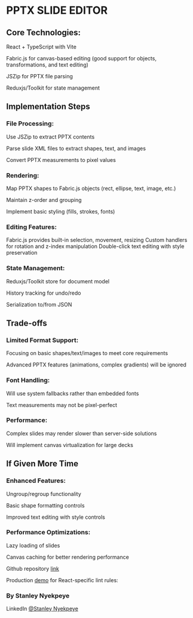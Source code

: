 # PPTX SLIDE EDITOR

## Core Technologies:

React + TypeScript with Vite

Fabric.js for canvas-based editing (good support for objects, transformations, and text editing)

JSZip for PPTX file parsing

Reduxjs/Toolkit for state management

## Implementation Steps
### File Processing:
Use JSZip to extract PPTX contents

Parse slide XML files to extract shapes, text, and images

Convert PPTX measurements to pixel values

### Rendering:
Map PPTX shapes to Fabric.js objects (rect, ellipse, text, image, etc.)

Maintain z-order and grouping

Implement basic styling (fills, strokes, fonts)

### Editing Features:
Fabric.js provides built-in selection, movement, resizing
Custom handlers for rotation and z-index manipulation
Double-click text editing with style preservation

### State Management:
Reduxjs/Toolkit store for document model

History tracking for undo/redo

Serialization to/from JSON


## Trade-offs
### Limited Format Support:
Focusing on basic shapes/text/images to meet core requirements

Advanced PPTX features (animations, complex gradients) will be ignored

### Font Handling:
Will use system fallbacks rather than embedded fonts

Text measurements may not be pixel-perfect

### Performance:
Complex slides may render slower than server-side solutions

Will implement canvas virtualization for large decks


## If Given More Time
### Enhanced Features:
Ungroup/regroup functionality

Basic shape formatting controls

Improved text editing with style controls

### Performance Optimizations:
Lazy loading of slides

Canvas caching for better rendering performance



Github repository [link](https://github.com/StyneMan/PPTX-Slide-Editor) 

Production [demo](https://github.com/Rel1cx/eslint-react/tree/main/packages/plugins/eslint-plugin-react-dom) for React-specific lint rules:
 
### By Stanley Nyekpeye

LinkedIn [@Stanley Nyekpeye](https://www.linkedin.com/in/stanley-nyekpeye-03a456194/) 
